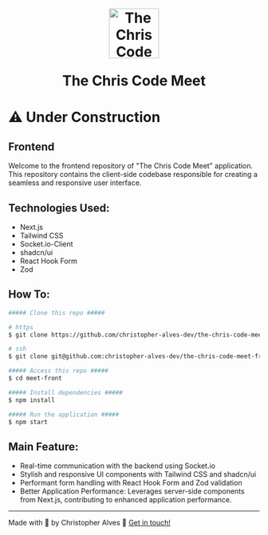 <h1 align="center">
    <img alt="The Chris Code Meet" title="The Chris Code Meet" src="https://github.com/christopher-alves-dev/the-chris-code-meet-back-end/assets/51724197/76dd3102-0585-414e-be1e-9e2ad67abfc9" width="100px" />
  <p align="center">The Chris Code Meet</p>
</h1>

# ⚠️ Under Construction

## Frontend

Welcome to the frontend repository of "The Chris Code Meet" application. This repository contains the client-side codebase responsible for creating a seamless and responsive user interface.

## Technologies Used:

- Next.js
- Tailwind CSS
- Socket.io-Client
- shadcn/ui
- React Hook Form
- Zod

## How To:

```bash
##### Clone this repo #####

# https
$ git clone https://github.com/christopher-alves-dev/the-chris-code-meet-front.git

# ssh
$ git clone git@github.com:christopher-alves-dev/the-chris-code-meet-front.git

##### Access this repo #####
$ cd meet-front

##### Install dependencies #####
$ npm install

##### Run the application #####
$ npm start
```

## Main Feature:

- Real-time communication with the backend using Socket.io
- Stylish and responsive UI components with Tailwind CSS and shadcn/ui
- Performant form handling with React Hook Form and Zod validation
- Better Application Performance: Leverages server-side components from Next.js, contributing to enhanced application performance.

---

Made with 💜 by Christopher Alves :wave: [Get in touch!](https://www.linkedin.com/in/chrisleoalves/)
